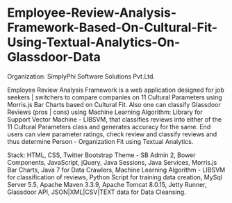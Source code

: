 # Employee-Review-Analysis-Framework-Based-On-Cultural-Fit-Using-Textual-Analytics-On-Glassdoor-Data

Organization: SimplyPhi Software Solutions Pvt.Ltd.

Employee Review Analysis Framework is a web application designed for job seekers | switchers to compare companies on 11 Cultural Parameters using Morris.js Bar Charts based on Cultural Fit. Also one can classify Glassdoor Reviews (pros | cons) using Machine Learning Algorithm: Library for Support Vector Machine - LIBSVM, that classifies reviews into either of  the 11 Cultural Parameters class and generates accuracy for the same. End users can view  parameter ratings, check review and classify reviews and thus determine Person - Organization Fit using Textual Analytics.

Stack: HTML, CSS, Twitter Bootstrap Theme - SB Admin 2, Bower Components, JavaScript, jQuery, Java Sessions, Java Services, Morris.js Bar        Charts, Java 7 for Data Crawlers, Machine Learning Algorithm - LIBSVM for classification of reviews, Python Script for training            data creation, MySql Server 5.5, Apache Maven 3.3.9, Apache Tomcat 8.0.15, Jetty Runner, Glassdoor API, JSON|XML|CSV|TEXT data for        Data Cleansing.
